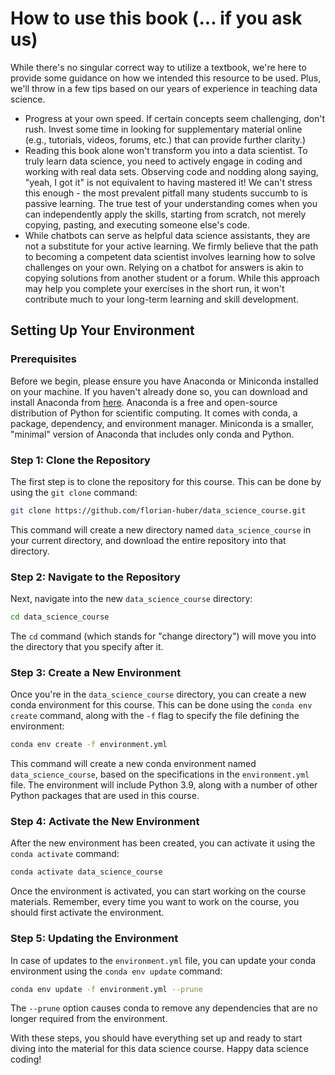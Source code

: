 # How to use this book (... if you ask us)

While there's no singular correct way to utilize a textbook, we're here  to provide some guidance on how we intended this resource to be used.  Plus, we'll throw in a few tips based on our years of experience in  teaching data science.

- Progress at your own speed. If certain concepts seem challenging, don't  rush. Invest some time in looking for supplementary material online  (e.g., tutorials, videos, forums, etc.) that can provide further  clarity.)
- Reading this book alone won't transform you into a data scientist. To  truly learn data science, you need to actively engage in coding and  working with real data sets. Observing code and nodding along saying,  "yeah, I got it" is not equivalent to having mastered it! We can't  stress this enough - the most prevalent pitfall many students succumb to is passive learning. The true test of your understanding comes when you can independently apply the skills, starting from scratch, not merely  copying, pasting, and executing someone else's code.
- While chatbots can serve as helpful data science assistants, they are  not a substitute for your active learning. We firmly believe that the  path to becoming a competent data scientist involves learning how to  solve challenges on your own. Relying on a chatbot for answers is akin  to copying solutions from another student or a forum. While this  approach may help you complete your exercises in the short run, it won't contribute much to your long-term learning and skill development.



## Setting Up Your Environment

### Prerequisites

Before we begin, please ensure you have Anaconda or Miniconda installed on your machine. If you haven't already done so, you can download and install Anaconda from [here](https://www.anaconda.com/products/distribution). Anaconda is a free and open-source distribution of Python for scientific computing. It comes with conda, a package, dependency, and environment manager. Miniconda is a smaller, "minimal" version of Anaconda that includes only conda and Python.

### Step 1: Clone the Repository

The first step is to clone the repository for this course. This can be done by using the `git clone` command:

```bash
git clone https://github.com/florian-huber/data_science_course.git
```

This command will create a new directory named `data_science_course` in your current directory, and download the entire repository into that directory.

### Step 2: Navigate to the Repository

Next, navigate into the new `data_science_course` directory:

```bash
cd data_science_course
```

The `cd` command (which stands for "change directory") will move you into the directory that you specify after it.

### Step 3: Create a New Environment

Once you're in the `data_science_course` directory, you can create a new conda environment for this course. This can be done using the `conda env create` command, along with the `-f` flag to specify the file defining the environment:

```bash
conda env create -f environment.yml
```

This command will create a new conda environment named `data_science_course`, based on the specifications in the `environment.yml` file. The environment will include Python 3.9, along with a number of other Python packages that are used in this course.

### Step 4: Activate the New Environment

After the new environment has been created, you can activate it using the `conda activate` command:

```bash
conda activate data_science_course
```

Once the environment is activated, you can start working on the course materials. Remember, every time you want to work on the course, you should first activate the environment.

### Step 5: Updating the Environment

In case of updates to the `environment.yml` file, you can update your conda environment using the `conda env update` command:

```bash
conda env update -f environment.yml --prune
```

The `--prune` option causes conda to remove any dependencies that are no longer required from the environment.

With these steps, you should have everything set up and ready to start diving into the material for this data science course. Happy data science coding!